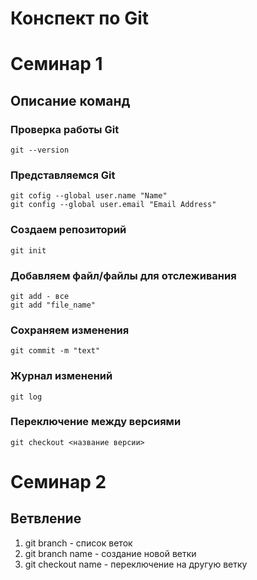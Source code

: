 # Конспект по Git

# Семинар 1

## Описание команд

### Проверка работы Git
    git --version

### Представляемся Git
    git cofig --global user.name "Name"
    git config --global user.email "Email Address"

### Создаем репозиторий
    git init

### Добавляем файл/файлы для отслеживания
    git add - все
    git add "file_name"

### Сохраняем изменения
    git commit -m "text"

### Журнал изменений
    git log

### Переключение между версиями
    git checkout <название версии>

# Семинар 2

## Ветвление

1. git branch - список веток
2. git branch name - создание новой ветки
3. git checkout name - переключение на другую ветку